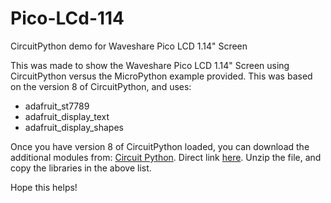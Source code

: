 # Pico-LCd-114
CircuitPython demo for Waveshare Pico LCD 1.14" Screen

This was made to show the Waveshare Pico LCD 1.14" Screen using CircuitPython versus the MicroPython example provided.  This was based on the version 8 of CircuitPython, and uses:
* adafruit_st7789
* adafruit_display_text
* adafruit_display_shapes

Once you have version 8 of CircuitPython loaded, you can download the additional modules from: [Circuit Python](https://circuitpython.org/libraries).  Direct link [here](https://github.com/adafruit/Adafruit_CircuitPython_Bundle/releases/download/20221214/adafruit-circuitpython-bundle-8.x-mpy-20221214.zip).  Unzip the file, and copy the libraries in the above list.

Hope this helps!
